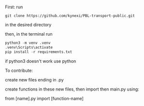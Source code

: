 First: run

`git clone https://github.com/kynexi/PBL-transport-public.git`

in the desired directory

then, in the terminal run

```python
python3 -m venv .venv
.venv\Scripts\activate
pip install -r requirements.txt
```

if python3 doesn't work use python

To contribute:

create new files ending in .py

create functions in these new files, then import then main.py using:

from [name].py import [function-name]
